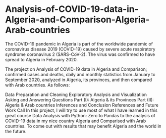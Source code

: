 # Analysis-of-COVID-19-data-in-Algeria-and-Comparison-Algeria-Arab-countries

The COVID-19 pandemic in Algeria is part of the worldwide pandemic of coronavirus disease 2019 (COVID-19) caused by severe acute respiratory syndrome coronavirus 2 (SARS-CoV-2). The virus was confirmed to have spread to Algeria in February 2020.

The project on Analysis of COVID-19 data in Algeria and Comparison; confirmed cases and deaths, daily and monthly statistics from January to September 2020, analyzed in Algeria, its provinces, and then compared with Arab countries. As follows:

Data Preparation and Cleaning
Exploratory Analysis and Visualization
Asking and Answering Questions
Part (I): Algeria & its Provinces
Part (II): Algeria & Arab countries
Inferences and Conclusion
References and Future Work
Call
In this project, I will try to use most of what I have learned in this great course Data Analysis with Python: Zero to Pandas to the analysis of COVID-19 data in my nice country Algeria and Comparised with Arab countries. To come out with results that may benefit Algeria and the world in the future.

